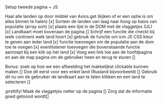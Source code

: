 Setup tweede pagina + JS

Haal alle landen op door middel van Axios.get (kijken of er een optie is om alles binnen te halen) [x]
Sorteer de landen van laag naar hoog op basis van populatie (array sort) [x]
plaats een lijst in de DOM met de vlaggetjes (UL) [x]
Landkaart moet bovenaan de pagina []
Schrijf een functie die checkt bij welk continent welk land hoort [x]
gebruik de functie om icm JS CSS kleur te geven aan ieder land [x]
functie toevoegen om de populatie aan de dom toe te voegen [x]
eventlistener toevoegen die bovenstaande functie aanroept bij een klik op het land [x]
Voeg een link toe aan de hoofdpagina en aan de map pagina om de gebruiker heen en terug te sturen []

Bonus:
zoek op hoe we een afbeelding het makkelijkst clickable kunnen maken []
Doe dit eerst voor een enkel land (Rusland bijvoorbeeld) []
Gebruik dit nu om de gebruiker de landkaart aan te laten klikken en een land te selecteren []

¡prettify!
Maak de vlaggetjes netter op de pagina []
Zorg dat de informatie goed getoond wordt[]

